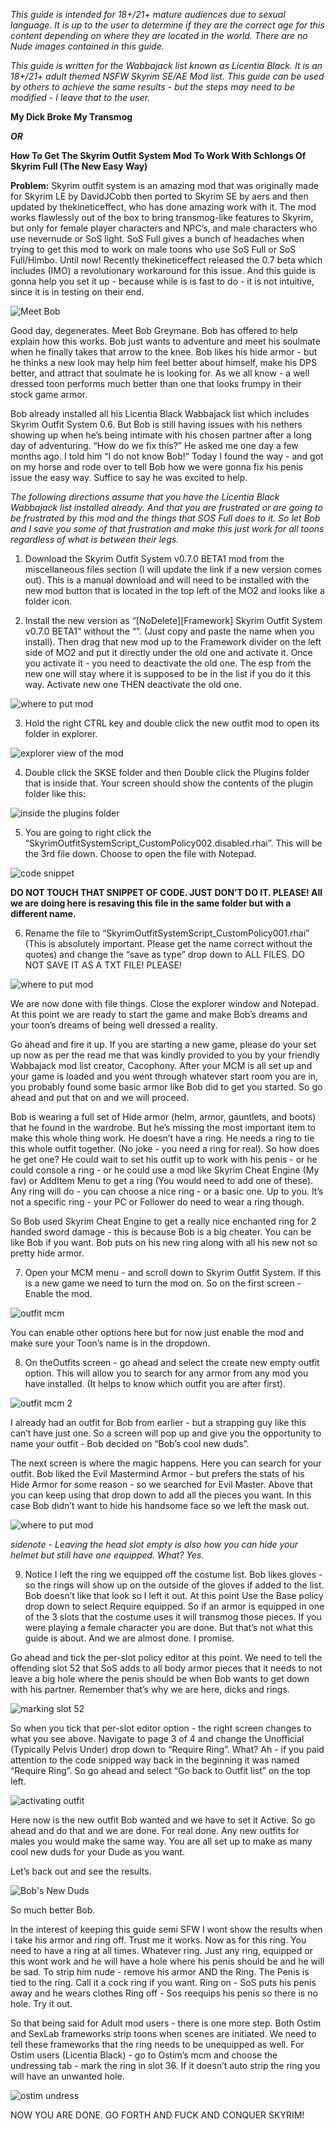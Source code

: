 ﻿*This guide is intended for 18+/21+ mature audiences due to sexual language. It is up to the user to determine if they are the correct age for this content depending on where they are located in the world. There are no Nude images contained in this guide.*


*This guide is written for the Wabbajack list known as Licentia Black. It is an 18+/21+  adult themed NSFW Skyrim SE/AE Mod list. This guide can be used by others to achieve the same results - but the steps may need to be modified - I leave that to the user.* 


**My Dick Broke My Transmog**

***OR***

**How To Get The Skyrim Outfit System Mod To Work With Schlongs Of Skyrim Full (The New Easy Way)**


**Problem:** Skyrim outfit system is an amazing mod that was originally made for Skyrim LE by DavidJCobb then ported to Skyrim SE by aers and then updated by thekineticeffect, who has done amazing work with it. The mod works flawlessly out of the box to bring transmog-like features to Skyrim, but only for female player characters and NPC’s, and male characters who use nevernude or SoS light. SoS Full gives a bunch of headaches when trying to get this mod to work on male toons who use SoS Full or SoS Full/Himbo. Until now! Recently thekineticeffect released the 0.7 beta which includes (IMO) a revolutionary workaround for this issue. And this guide is gonna help you set it up - because while is is fast to do - it is not intuitive, since it is in testing on their end.

![Meet Bob](/assets/image10.png)

Good day, degenerates. Meet Bob Greymane. Bob has offered to help explain how this works. Bob just wants to adventure and meet his soulmate when he finally takes that arrow to the knee. Bob likes his hide armor - but he thinks a new look may help him feel better about himself, make his DPS better, and attract that soulmate he is looking for. As we all know - a well dressed toon performs much better than one that looks frumpy in their stock game armor.

Bob already installed all his Licentia Black Wabbajack list which includes Skyrim Outfit System 0.6. But Bob is still having issues with his nethers showing up when he’s being intimate with his chosen partner after a long day of adventuring. “How do we fix this?” He asked me one day a few months ago. I told him “I do not know Bob!” Today I found the way - and got on my horse and rode over to tell Bob how we were gonna fix his penis issue the easy way. Suffice to say he was excited to help.

*The following directions assume that you have the Licentia Black Wabbajack list installed already.  And that you are frustrated or are going to be frustrated by this mod and the things that SOS Full does to it. So let Bob and I save you some of that frustration and make this just work for all toons regardless of what is between their legs.*

1) Download the Skyrim Outfit System v0.7.0 BETA1 mod from the miscellaneous files section (I will update the link if a new version comes out). This is a manual download and will need to be installed with the new mod button that is located in the top left of the MO2 and looks like a folder icon.

2) Install the new version as “[NoDelete][Framework] Skyrim Outfit System v0.7.0 BETA1” without the “”. (Just copy and paste the name when you install). Then drag that new mod up to the Framework divider on the left side of MO2 and put it directly under the old one and activate it. Once you activate it - you need to deactivate the old one. The esp from the new one will stay where it is supposed to be in the list if you do it this way. Activate new one THEN deactivate the old one.

![where to put mod](/assets/image11.png)

3) Hold the right CTRL key and double click the new outfit mod to open its folder in explorer. 

![explorer view of the mod](/assets/image3.png)

4) Double click the SKSE folder and then Double click the Plugins folder that is inside that. Your screen should show the contents of the plugin folder like this:

![inside the plugins folder](/assets/image8.png)

5) You are going to right click the “SkyrimOutfitSystemScript_CustomPolicy002.disabled.rhai”. This will be the 3rd file down. Choose to open the file with Notepad.

![code snippet](/assets/image7.png)

**DO NOT TOUCH THAT SNIPPET OF CODE. JUST DON’T DO IT. PLEASE! All we are doing here is resaving this file in the same folder but with a different name.** 

6) Rename the file to “SkyrimOutfitSystemScript_CustomPolicy001.rhai” (This is absolutely important. Please get the name correct without the quotes) and change the “save as type” drop down to ALL FILES. DO NOT SAVE IT AS A TXT FILE! PLEASE!

![where to put mod](/assets/image4.png)
  
We are now done with file things. Close the explorer window and Notepad. At this point we are ready to start the game and make Bob’s dreams and your toon’s dreams of being well dressed a reality.

Go ahead and fire it up. If you are starting a new game, please do your set up now as per the read me that was kindly provided to you by your friendly Wabbajack mod list creator, Cacophony. After your MCM is all set up and your game is loaded and you went through whatever start room you are in, you probably found some basic armor like Bob did to get you started. So go ahead and put that on and we will proceed.

Bob is wearing a full set of Hide armor (helm, armor, gauntlets, and boots) that he found in the wardrobe. But he’s missing the most important item to make this whole thing work. He doesn’t have a ring. He needs a ring to tie this whole outfit together. (No joke - you need a ring for real). So how does he get one? He could wait to set his outfit up to work with his penis - or he could console a ring - or he could use a mod like Skyrim Cheat Engine (My fav)  or AddItem Menu to get a ring (You would need to add one of these). Any ring will do - you can choose a nice ring - or a basic one. Up to you. It’s not a specific ring - your PC or Follower do need to wear a ring though.

So Bob used Skyrim Cheat Engine to get a really nice enchanted ring for 2 handed sword damage - this is because Bob is a big cheater. You can be like Bob if you want. Bob puts on his new ring along with all his new not so pretty hide armor.

7) Open your MCM menu - and scroll down to Skyrim Outfit System. If this is a new game we need to turn the mod on. So on the first screen - Enable the mod. 

![outfit mcm](/assets/image5.png)

You can enable other options here but for now just enable the mod and make sure your Toon’s name is in the dropdown.


8) On theOutfits screen - go ahead and select the create new empty outfit option. This will allow you to search for any armor from any mod you have installed. (It helps to know which outfit you are after first).

![outfit mcm 2](/assets/image2.png)

I already had an outfit for Bob from earlier - but a strapping guy like this can’t have just one. So a screen will pop up and give you the opportunity to name your outfit - Bob decided on “Bob’s cool new duds”.

The next screen is where the magic happens. Here you can search for your outfit. Bob liked the Evil Mastermind Armor - but prefers the stats of his Hide Armor for some reason - so we searched for Evil Master. Above that you can keep using that drop down to add all the pieces you want. In this case Bob didn’t want to hide his handsome face so we left the mask out. 

![where to put mod](/assets/image13.png)

*sidenote - Leaving the head slot empty is also how you can hide your helmet but still have one equipped. What? Yes.*

9) Notice I left the ring we equipped off the costume list. Bob likes gloves - so the rings will show up on the outside of the gloves if added to the list. Bob doesn’t like that look so I left it out. At this point Use the Base policy drop down to select Require equipped. So if an armor is equipped in one of the 3 slots that the costume uses it will transmog those pieces. If you were playing a female character you are done. But that’s not what this guide is about. And we are almost done. I promise.

Go ahead and tick the per-slot policy editor at this point. We need to tell the offending slot 52 that SoS adds to all body armor pieces that it needs to not leave a big hole where the penis should be when Bob wants to get down with his partner. Remember that’s why we are here, dicks and rings.

![marking slot 52](/assets/image9.png)

So when you tick that per-slot editor option - the right screen changes to what you see above. Navigate to page 3 of 4 and change the Unofficial (Typically Pelvis Under) drop down to “Require Ring”. What? Ah - if you paid attention to the code snipped way back in the beginning it was named “Require Ring”. So go ahead and select “Go back to Outfit list” on the top left.

![activating outfit](/assets/image12.png)

Here now is the new outfit Bob wanted and we have to set it Active. So go ahead and do that and we are done. For real done. Any new outfits for males you would make the same way. You are all set up to make as many cool new duds for your Dude as you want.

Let’s back out and see the results.

![Bob's New Duds](/assets/image6.png)

So much better Bob.

In the interest of keeping this guide semi SFW I wont show the results when i take his armor and ring off. Trust me it works. Now as for this ring. You need to have a ring at all times. Whatever ring. Just any ring, equipped or this wont work and he will have a hole where his penis should be and he will be sad. To strip him nude - remove his armor AND the Ring. The Penis is tied to the ring. Call it a cock ring if you want. Ring on - SoS puts his penis away and he wears clothes Ring off - Sos reequips his penis so there is no hole. Try it out.

So that being said for Adult mod users - there is one more step. Both Ostim and SexLab frameworks strip toons when scenes are initiated. We need to tell these frameworks that the ring needs to be unequipped as well. For Ostim users (Licentia Black)  - go to Ostim’s mcm and choose the undressing tab - mark the ring in slot 36. If it doesn’t auto strip the ring you will have an unwanted hole.

![ostim undress](/assets/image1.png)

NOW YOU ARE DONE. GO FORTH AND FUCK AND CONQUER SKYRIM!